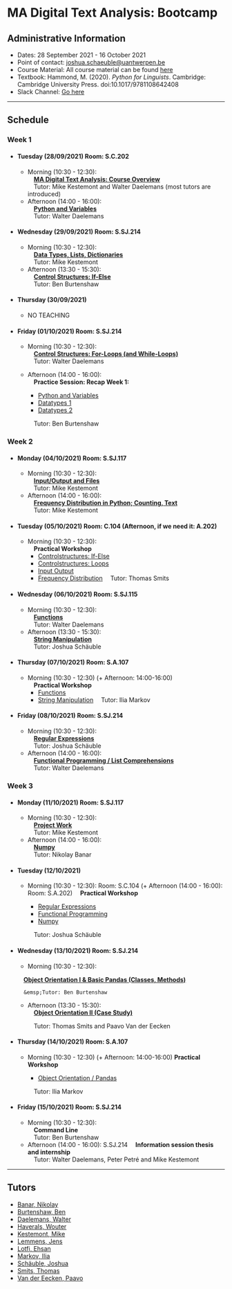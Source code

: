 # MA Digital Text Analysis: Bootcamp 

## Administrative Information
- Dates: 28 September 2021 - 16 October 2021
- Point of contact: [joshua.schaeuble@uantwerpen.be](mailto:joshua.schaeuble@uantwerpen.be)
- Course Material:  All course material can be found [here]()
- Textbook: Hammond, M. (2020). *Python for Linguists*. Cambridge: Cambridge University Press. doi:10.1017/9781108642408
- Slack Channel: [Go here](https://join.slack.com/t/ma-dta/shared_invite/zt-w4ikrnxi-D1bZLU~wFSi1GdVGqMyagw)

**************************************************************************
## Schedule
###  Week 1

- #### Tuesday (28/09/2021) Room: S.C.202
	- Morning (10:30 - 12:30):  
		&emsp;**[MA Digital Text Analysis: Course Overview](https://raw.githubusercontent.com/dtaantwerp/dtaantwerp.github.io/793f110c6042fa73ddbbe1f45b9b899b903dbac8/notebooks/01_W1_Tue_Ma_DTA_Course_Overview.ipynb)**  
		&emsp;Tutor: Mike Kestemont and Walter Daelemans (most tutors are introduced)
	- Afternoon (14:00 - 16:00):  
		&emsp;**[Python and Variables](https://raw.githubusercontent.com/dtaantwerp/dtaantwerp.github.io/793f110c6042fa73ddbbe1f45b9b899b903dbac8/notebooks/02_W1_Tue_Python_and_Variables.ipynb)**  
		&emsp;Tutor: Walter Daelemans
- #### Wednesday (29/09/2021) Room: S.SJ.214
	- Morning (10:30 - 12:30):  
		&emsp;**[Data Types, Lists, Dictionaries](https://raw.githubusercontent.com/dtaantwerp/dtaantwerp.github.io/793f110c6042fa73ddbbe1f45b9b899b903dbac8/notebooks/03_W1_Wed_Data_Types_Lists_Dictionaries.ipynb)**  
		&emsp;Tutor: Mike Kestemont
	- Afternoon (13:30 - 15:30):  
		&emsp;**[Control Structures: If-Else](https://raw.githubusercontent.com/dtaantwerp/dtaantwerp.github.io/793f110c6042fa73ddbbe1f45b9b899b903dbac8/notebooks/04_W1_Wed_Control_structures_if_else.ipynb)**  
		&emsp;Tutor: Ben Burtenshaw
- #### Thursday (30/09/2021)
	- NO TEACHING
- #### Friday (01/10/2021) Room: S.SJ.214
	- Morning (10:30 - 12:30):  
		&emsp;**[Control Structures: For-Loops (and While-Loops)](https://raw.githubusercontent.com/dtaantwerp/dtaantwerp.github.io/793f110c6042fa73ddbbe1f45b9b899b903dbac8/notebooks/05_W1_Fri_Control_Structures_Loops_For_While.ipynb)**  
		&emsp;Tutor: Walter Daelemans
	- Afternoon (14:00 - 16:00):  
		&emsp;**Practice Session: Recap Week 1:**
		- [Python and Variables](https://raw.githubusercontent.com/dtaantwerp/dtaantwerp.github.io/12b652d6955e285f35484c4220b4bb92b7fd9644/exercises/01_python_and_variables.ipynb)
		- [Datatypes 1](https://raw.githubusercontent.com/dtaantwerp/dtaantwerp.github.io/12b652d6955e285f35484c4220b4bb92b7fd9644/exercises/02a_datatypes.ipynb)
		- [Datatypes 2](https://raw.githubusercontent.com/dtaantwerp/dtaantwerp.github.io/12b652d6955e285f35484c4220b4bb92b7fd9644/exercises/02b_datatypes.ipynb)
		
		&emsp;Tutor: Ben Burtenshaw
		
		

###  Week 2

- #### Monday (04/10/2021) Room: S.SJ.117
	- Morning (10:30 - 12:30):  
		&emsp;**[Input/Output and Files](https://raw.githubusercontent.com/dtaantwerp/dtaantwerp.github.io/793f110c6042fa73ddbbe1f45b9b899b903dbac8/notebooks/06_W2_Mon_Input_Output_Files.ipynb)**  
		&emsp;Tutor: Mike Kestemont
	- Afternoon (14:00 - 16:00):  
		&emsp;**[Frequency Distribution in Python; Counting, Text](https://raw.githubusercontent.com/dtaantwerp/dtaantwerp.github.io/793f110c6042fa73ddbbe1f45b9b899b903dbac8/notebooks/07_W2_Mon_Frequency_Distribution_in_Python_Counting_Text.ipynb)**  
		&emsp;Tutor: Mike Kestemont
- #### Tuesday (05/10/2021) Room: C.104 (Afternoon, if we need it: A.202)
	- Morning (10:30 - 12:30):  
		&emsp;**Practical Workshop**  
		- [Controlstructures: If-Else](https://raw.githubusercontent.com/dtaantwerp/dtaantwerp.github.io/12b652d6955e285f35484c4220b4bb92b7fd9644/exercises/03_if_else.ipynb)
		- [Controlstructures: Loops](https://raw.githubusercontent.com/dtaantwerp/dtaantwerp.github.io/12b652d6955e285f35484c4220b4bb92b7fd9644/exercises/04_loops.ipynb)
		- [Input Output](https://raw.githubusercontent.com/dtaantwerp/dtaantwerp.github.io/12b652d6955e285f35484c4220b4bb92b7fd9644/exercises/05_input_output.ipynb)
		- [Frequency Distribution](https://raw.githubusercontent.com/dtaantwerp/dtaantwerp.github.io/12b652d6955e285f35484c4220b4bb92b7fd9644/exercises/06_frequency_distribution.ipynb)
		&emsp;Tutor: Thomas Smits
		
- #### Wednesday (06/10/2021) Room: S.SJ.115
	- Morning (10:30 - 12:30):  
		&emsp;**[Functions](https://raw.githubusercontent.com/dtaantwerp/dtaantwerp.github.io/793f110c6042fa73ddbbe1f45b9b899b903dbac8/notebooks/08_W2_Wed_Functions.ipynb)**  
		&emsp;Tutor: Walter Daelemans
	- Afternoon (13:30 - 15:30):  
		&emsp;**[String Manipulation](https://raw.githubusercontent.com/dtaantwerp/dtaantwerp.github.io/793f110c6042fa73ddbbe1f45b9b899b903dbac8/notebooks/09_W2_Wed_String_Manipulation.ipynb)**  
		&emsp;Tutor: Joshua Schäuble

- #### Thursday (07/10/2021) Room: S.A.107
	- Morning (10:30 - 12:30) (+ Afternoon: 14:00-16:00)  
		&emsp;**Practical Workshop**
		- [Functions](https://raw.githubusercontent.com/dtaantwerp/dtaantwerp.github.io/12b652d6955e285f35484c4220b4bb92b7fd9644/exercises/07_functions.ipynb)
		- [String Manipulation](https://raw.githubusercontent.com/dtaantwerp/dtaantwerp.github.io/12b652d6955e285f35484c4220b4bb92b7fd9644/exercises/08_text_manipulation.ipynb)
		&emsp;Tutor: Ilia Markov

- #### Friday (08/10/2021) Room: S.SJ.214
	- Morning (10:30 - 12:30):  
		&emsp;**[Regular Expressions](https://raw.githubusercontent.com/dtaantwerp/dtaantwerp.github.io/793f110c6042fa73ddbbe1f45b9b899b903dbac8/notebooks/10_W2_Fri_Regular_Expressions.ipynb)**  
		&emsp;Tutor: Joshua Schäuble
	- Afternoon (14:00 - 16:00):  
		&emsp;**[Functional Programming / List Comprehensions](https://raw.githubusercontent.com/dtaantwerp/dtaantwerp.github.io/793f110c6042fa73ddbbe1f45b9b899b903dbac8/notebooks/12_W3_Mon_Functional_Programming_List_Comprehensions.ipynb)**  
		&emsp;Tutor: Walter Daelemans  


###  Week 3
- #### Monday (11/10/2021) Room: S.SJ.117
	- Morning (10:30 - 12:30):  
		&emsp;**[Project Work](https://raw.githubusercontent.com/dtaantwerp/dtaantwerp.github.io/793f110c6042fa73ddbbe1f45b9b899b903dbac8/notebooks/11_W2_Fri_Larger_Project.ipynb)**  
		&emsp;Tutor: Mike Kestemont
	- Afternoon (14:00 - 16:00):  
		&emsp;**[Numpy](https://raw.githubusercontent.com/dtaantwerp/dtaantwerp.github.io/793f110c6042fa73ddbbe1f45b9b899b903dbac8/notebooks/13_W3_Mon_Numpy.ipynb)**  
		&emsp;Tutor: Nikolay Banar

- #### Tuesday (12/10/2021)
	- Morning (10:30 - 12:30): Room: S.C.104 (+ Afternoon (14:00 - 16:00): Room: S.A.202)
		&emsp;**Practical Workshop**
		- [Regular Expressions](https://raw.githubusercontent.com/dtaantwerp/dtaantwerp.github.io/12b652d6955e285f35484c4220b4bb92b7fd9644/exercises/09_regular_expressions.ipynb)
		- [Functional Programming](https://raw.githubusercontent.com/dtaantwerp/dtaantwerp.github.io/12b652d6955e285f35484c4220b4bb92b7fd9644/exercises/10_functional_programming_comprehensions.ipynb)
		- [Numpy](https://raw.githubusercontent.com/dtaantwerp/dtaantwerp.github.io/12b652d6955e285f35484c4220b4bb92b7fd9644/exercises/11_numpy.ipynb)
		
		&emsp;Tutor: Joshua Schäuble
- #### Wednesday (13/10/2021) Room: S.SJ.214
	- Morning (10:30 - 12:30):  

	&emsp;**[Object Orientation I & Basic Pandas (Classes, Methods)](https://raw.githubusercontent.com/dtaantwerp/dtaantwerp.github.io/793f110c6042fa73ddbbe1f45b9b899b903dbac8/notebooks/14_W3_Wed_Object_Orientation_I_Basic_Pandas_Classes_Methods.ipynb)** 
	
		&emsp;Tutor: Ben Burtenshaw
		
	- Afternoon (13:30 - 15:30):  
		&emsp;**[Object Orientation II (Case Study)](https://raw.githubusercontent.com/dtaantwerp/dtaantwerp.github.io/4cca7b8e01d4191cc23372dccc0f8ddc29a60ea2/notebooks/15_W3_Wed_Object_Orientation_II_Case_Study.ipynb)**  
		
		&emsp;Tutor: Thomas Smits and Paavo Van der Eecken

- #### Thursday (14/10/2021) Room: S.A.107
	- Morning (10:30 - 12:30) (+ Afternoon: 14:00-16:00)
	     **Practical Workshop**
	   - [Object Orientation / Pandas](https://raw.githubusercontent.com/dtaantwerp/dtaantwerp.github.io/12b652d6955e285f35484c4220b4bb92b7fd9644/exercises/12_pandas.ipynb)
		
		&emsp;Tutor: Ilia Markov

- #### Friday (15/10/2021) Room: S.SJ.214
	- Morning (10:30 - 12:30):  
		&emsp;**Command Line**  
		&emsp;Tutor: Ben Burtenshaw
	- Afternoon (14:00 - 16:00): S.SJ.214
		&emsp;**Information session thesis and internship**  
		&emsp;Tutor: Walter Daelemans, Peter Petré and Mike Kestemont

**************************************************************************
## Tutors

- [Banar, Nikolay](mailto:nicolae.banari@uantwerpen.be)
- [Burtenshaw, Ben](mailto:benjamin.burtenshaw@uantwerpen.be)
- [Daelemans, Walter](mailto:walter.daelemans@uantwerpen.be)
- [Haverals, Wouter](mailto:wouter.haverals@uantwerpen.be)
- [Kestemont, Mike](mailto:mike.kestemont@uantwerpen.be)
- [Lemmens, Jens](mailto:Jens.Lemmens@uantwerpen.be)
- [Lotfi, Ehsan](mailto:ehsan.lotfi@uantwerpen.be)
- [Markov, Ilia](mailto:ilia.markov@uantwerpen.be)
- [Schäuble, Joshua](mailto:joshua.schaeuble@uantwerpen.be)
- [Smits, Thomas](mailto:thomas.smits@uantwerpen.be)
- [Van der Eecken, Paavo](mailto:paavo.vandereecken@uantwerpen.be) 
